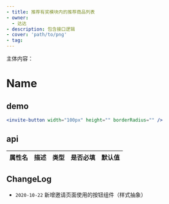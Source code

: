 ```yaml
---
- title: 推荐有奖模块内的推荐商品列表
- owner:
  - 达达
- description: 包含接口逻辑
- cover: 'path/to/png'
- tag:
---
```

主体内容：
# Name
## demo
```jsx
<invite-button width="100px" height="" borderRadius="" />
```
## api
| 属性名  | 描述                 | 类型                                                  | 是否必填 | 默认值               |
| ------ | ------------------- | ---------------------------------------------------- | ------- | ------------------- |


## ChangeLog
- `2020-10-22` 新增邀请页面使用的按钮组件（样式抽象）
